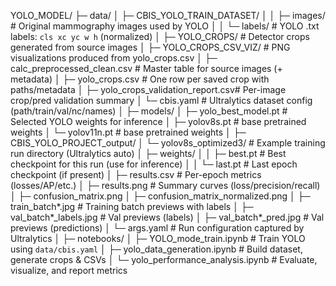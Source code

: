 YOLO_MODEL/
├─ data/
│  ├─ CBIS_YOLO_TRAIN_DATASET/
│  │  ├─ images/                      # Original mammography images used by YOLO
│  │  └─ labels/                      # YOLO .txt labels: `cls xc yc w h` (normalized)
│  ├─ YOLO_CROPS/                     # Detector crops generated from source images
│  ├─ YOLO_CROPS_CSV_VIZ/             # PNG visualizations produced from yolo_crops.csv
│  ├─ calc_preprocessed_clean.csv     # Master table for source images (+ metadata)
│  ├─ yolo_crops.csv                  # One row per saved crop with paths/metadata
│  ├─ yolo_crops_validation_report.csv# Per-image crop/pred validation summary
│  └─ cbis.yaml                       # Ultralytics dataset config (path/train/val/nc/names)
│
├─ models/
│  ├─ yolo_best_model.pt              # Selected YOLO weights for inference
│  ├─ yolov8s.pt                      # base pretrained weights
│  └─ yolov11n.pt                     # base pretrained weights
│
├─ CBIS_YOLO_PROJECT_output/
│  └─ yolov8s_optimized3/             # Example training run directory (Ultralytics auto)
│     ├─ weights/
│     │  ├─ best.pt                   # Best checkpoint for this run (use for inference)
│     │  └─ last.pt                   # Last epoch checkpoint (if present)
│     ├─ results.csv                  # Per-epoch metrics (losses/AP/etc.)
│     ├─ results.png                  # Summary curves (loss/precision/recall)
│     ├─ confusion_matrix.png
│     ├─ confusion_matrix_normalized.png
│     ├─ train_batch*.jpg             # Training batch previews with labels
│     ├─ val_batch*_labels.jpg        # Val previews (labels)
│     ├─ val_batch*_pred.jpg          # Val previews (predictions)
│     └─ args.yaml                    # Run configuration captured by Ultralytics
│
├─ notebooks/
│  ├─ YOLO_mode_train.ipynb           # Train YOLO using `data/cbis.yaml`
│  ├─ yolo_data_generation.ipynb      # Build dataset, generate crops & CSVs
│  └─ yolo_performance_analysis.ipynb # Evaluate, visualize, and report metrics


